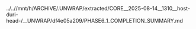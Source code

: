 ../..//mnt/h/ARCHIVE/.UNWRAP/extracted/CORE__2025-08-14__1310__host-duri-head-/__UNWRAP/df4e05a209/PHASE6_1_COMPLETION_SUMMARY.md